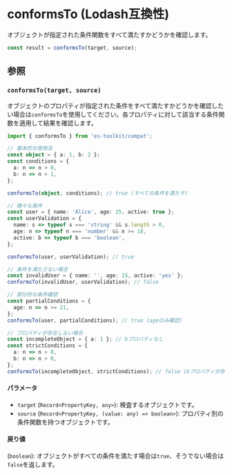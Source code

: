 # conformsTo (Lodash互換性)

オブジェクトが指定された条件関数をすべて満たすかどうかを確認します。

```typescript
const result = conformsTo(target, source);
```

## 参照

### `conformsTo(target, source)`

オブジェクトのプロパティが指定された条件をすべて満たすかどうかを確認したい場合は`conformsTo`を使用してください。各プロパティに対して該当する条件関数を適用して結果を確認します。

```typescript
import { conformsTo } from 'es-toolkit/compat';

// 基本的な使用法
const object = { a: 1, b: 2 };
const conditions = {
  a: n => n > 0,
  b: n => n > 1,
};

conformsTo(object, conditions); // true (すべての条件を満たす)

// 様々な条件
const user = { name: 'Alice', age: 25, active: true };
const userValidation = {
  name: s => typeof s === 'string' && s.length > 0,
  age: n => typeof n === 'number' && n >= 18,
  active: b => typeof b === 'boolean',
};

conformsTo(user, userValidation); // true

// 条件を満たさない場合
const invalidUser = { name: '', age: 15, active: 'yes' };
conformsTo(invalidUser, userValidation); // false

// 部分的な条件確認
const partialConditions = {
  age: n => n >= 21,
};
conformsTo(user, partialConditions); // true (ageのみ確認)

// プロパティが存在しない場合
const incompleteObject = { a: 1 }; // bプロパティなし
const strictConditions = {
  a: n => n > 0,
  b: n => n > 0,
};
conformsTo(incompleteObject, strictConditions); // false (bプロパティが存在しない)
```

#### パラメータ

- `target` (`Record<PropertyKey, any>`): 検査するオブジェクトです。
- `source` (`Record<PropertyKey, (value: any) => boolean>`): プロパティ別の条件関数を持つオブジェクトです。

#### 戻り値

(`boolean`): オブジェクトがすべての条件を満たす場合は`true`、そうでない場合は`false`を返します。
